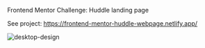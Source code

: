 Frontend Mentor Challenge: Huddle landing page

See project: https://frontend-mentor-huddle-webpage.netlify.app/

![desktop-design](https://github.com/yarlinlynn/Huddle-landing-webpage-1/assets/140059481/db351517-15e4-4322-b40e-3c2505ddb539)
